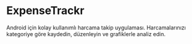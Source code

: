 # ExpenseTrackr
Android için kolay kullanımlı harcama takip uygulaması. Harcamalarınızı kategoriye göre kaydedin, düzenleyin ve grafiklerle analiz edin.
